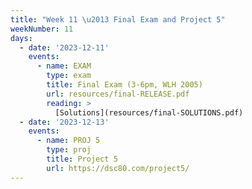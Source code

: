 ```yaml
---
title: "Week 11 \u2013 Final Exam and Project 5"
weekNumber: 11
days:
  - date: '2023-12-11'
    events:
      - name: EXAM
        type: exam
        title: Final Exam (3-6pm, WLH 2005)
        url: resources/final-RELEASE.pdf
        reading: >
          [Solutions](resources/final-SOLUTIONS.pdf)
  - date: '2023-12-13'
    events:
      - name: PROJ 5
        type: proj
        title: Project 5
        url: https://dsc80.com/project5/
---
```

